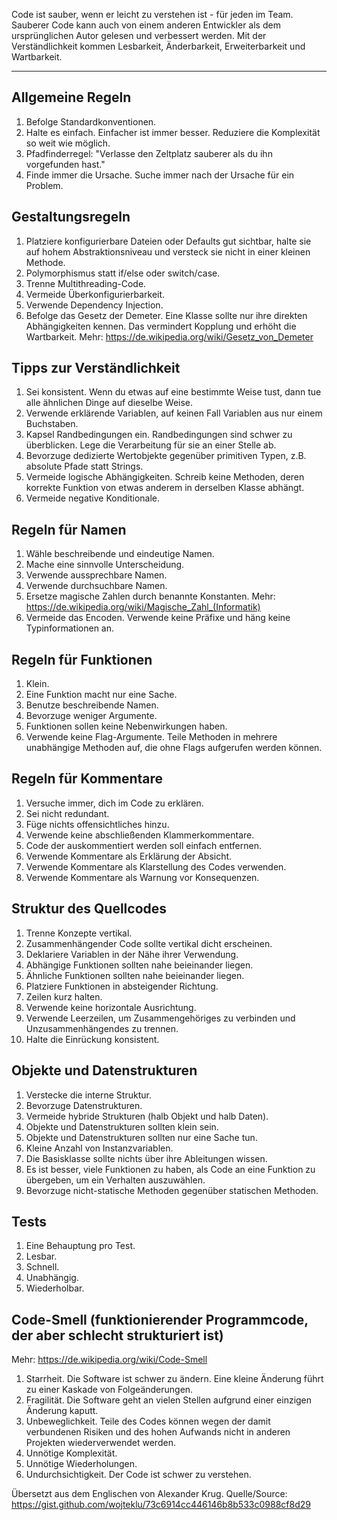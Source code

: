 Code ist sauber, wenn er leicht zu verstehen ist - für jeden im Team. Sauberer Code kann auch von einem anderen Entwickler als dem ursprünglichen Autor gelesen und verbessert werden. Mit der Verständlichkeit kommen Lesbarkeit, Änderbarkeit, Erweiterbarkeit und Wartbarkeit.
_____________________________________

## Allgemeine Regeln
1. Befolge Standardkonventionen.
2. Halte es einfach. Einfacher ist immer besser. Reduziere die Komplexität so weit wie möglich.
3. Pfadfinderregel: "Verlasse den Zeltplatz sauberer als du ihn vorgefunden hast."
4. Finde immer die Ursache. Suche immer nach der Ursache für ein Problem.

## Gestaltungsregeln
1. Platziere konfigurierbare Dateien oder Defaults gut sichtbar, halte sie auf hohem Abstraktionsniveau und versteck sie nicht in einer kleinen Methode.
2. Polymorphismus statt if/else oder switch/case.
3. Trenne Multithreading-Code.
4. Vermeide Überkonfigurierbarkeit.
5. Verwende Dependency Injection.
6. Befolge das Gesetz der Demeter. Eine Klasse sollte nur ihre direkten Abhängigkeiten kennen. Das vermindert Kopplung und erhöht die Wartbarkeit. Mehr: https://de.wikipedia.org/wiki/Gesetz_von_Demeter

## Tipps zur Verständlichkeit
1. Sei konsistent. Wenn du etwas auf eine bestimmte Weise tust, dann tue alle ähnlichen Dinge auf dieselbe Weise.
2. Verwende erklärende Variablen, auf keinen Fall Variablen aus nur einem Buchstaben.
3. Kapsel Randbedingungen ein. Randbedingungen sind schwer zu überblicken. Lege die Verarbeitung für sie an einer Stelle ab.
4. Bevorzuge dedizierte Wertobjekte gegenüber primitiven Typen, z.B. absolute Pfade statt Strings.
5. Vermeide logische Abhängigkeiten. Schreib keine Methoden, deren korrekte Funktion von etwas anderem in derselben Klasse abhängt.
6. Vermeide negative Konditionale.

## Regeln für Namen
1. Wähle beschreibende und eindeutige Namen.
2. Mache eine sinnvolle Unterscheidung.
3. Verwende aussprechbare Namen.
4. Verwende durchsuchbare Namen.
5. Ersetze magische Zahlen durch benannte Konstanten. Mehr: https://de.wikipedia.org/wiki/Magische_Zahl_(Informatik)
6. Vermeide das Encoden. Verwende keine Präfixe und häng keine Typinformationen an.

## Regeln für Funktionen
1. Klein.
2. Eine Funktion macht nur eine Sache.
3. Benutze beschreibende Namen.
4. Bevorzuge weniger Argumente.
5. Funktionen sollen keine Nebenwirkungen haben.
6. Verwende keine Flag-Argumente. Teile Methoden in mehrere unabhängige Methoden auf, die ohne Flags aufgerufen werden können.

## Regeln für Kommentare
1. Versuche immer, dich im Code zu erklären.
2. Sei nicht redundant.
3. Füge nichts offensichtliches hinzu.
4. Verwende keine abschließenden Klammerkommentare.
5. Code der auskommentiert werden soll einfach entfernen.
6. Verwende Kommentare als Erklärung der Absicht.
7. Verwende Kommentare als Klarstellung des Codes verwenden.
8. Verwende Kommentare als Warnung vor Konsequenzen.

## Struktur des Quellcodes
1. Trenne Konzepte vertikal.
2. Zusammenhängender Code sollte vertikal dicht erscheinen.
3. Deklariere Variablen in der Nähe ihrer Verwendung.
4. Abhängige Funktionen sollten nahe beieinander liegen.
5. Ähnliche Funktionen sollten nahe beieinander liegen.
6. Platziere Funktionen in absteigender Richtung.
7. Zeilen kurz halten.
8. Verwende keine horizontale Ausrichtung.
9. Verwende Leerzeilen, um Zusammengehöriges zu verbinden und Unzusammenhängendes zu trennen.
10. Halte die Einrückung konsistent.

## Objekte und Datenstrukturen
1. Verstecke die interne Struktur.
2. Bevorzuge Datenstrukturen.
3. Vermeide hybride Strukturen (halb Objekt und halb Daten).
4. Objekte und Datenstrukturen sollten klein sein.
5. Objekte und Datenstrukturen sollten nur eine Sache tun.
6. Kleine Anzahl von Instanzvariablen.
7. Die Basisklasse sollte nichts über ihre Ableitungen wissen.
8. Es ist besser, viele Funktionen zu haben, als Code an eine Funktion zu übergeben, um ein Verhalten auszuwählen.
9. Bevorzuge nicht-statische Methoden gegenüber statischen Methoden.

## Tests
1. Eine Behauptung pro Test.
2. Lesbar.
3. Schnell.
4. Unabhängig.
5. Wiederholbar.

## Code-Smell (funktionierender Programmcode, der aber schlecht strukturiert ist)
Mehr: https://de.wikipedia.org/wiki/Code-Smell
1. Starrheit. Die Software ist schwer zu ändern. Eine kleine Änderung führt zu einer Kaskade von Folgeänderungen.
2. Fragilität. Die Software geht an vielen Stellen aufgrund einer einzigen Änderung kaputt.
3. Unbeweglichkeit. Teile des Codes können wegen der damit verbundenen Risiken und des hohen Aufwands nicht in anderen Projekten wiederverwendet werden.
4. Unnötige Komplexität.
5. Unnötige Wiederholungen.
6. Undurchsichtigkeit. Der Code ist schwer zu verstehen.

Übersetzt aus dem Englischen von Alexander Krug. 
Quelle/Source: https://gist.github.com/wojteklu/73c6914cc446146b8b533c0988cf8d29
